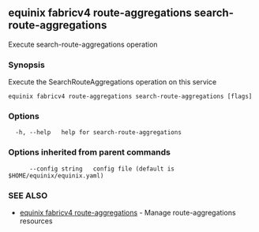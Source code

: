 ## equinix fabricv4 route-aggregations search-route-aggregations

Execute search-route-aggregations operation

### Synopsis

Execute the SearchRouteAggregations operation on this service

```
equinix fabricv4 route-aggregations search-route-aggregations [flags]
```

### Options

```
  -h, --help   help for search-route-aggregations
```

### Options inherited from parent commands

```
      --config string   config file (default is $HOME/equinix/equinix.yaml)
```

### SEE ALSO

* [equinix fabricv4 route-aggregations](equinix_fabricv4_route-aggregations.md)	 - Manage route-aggregations resources

